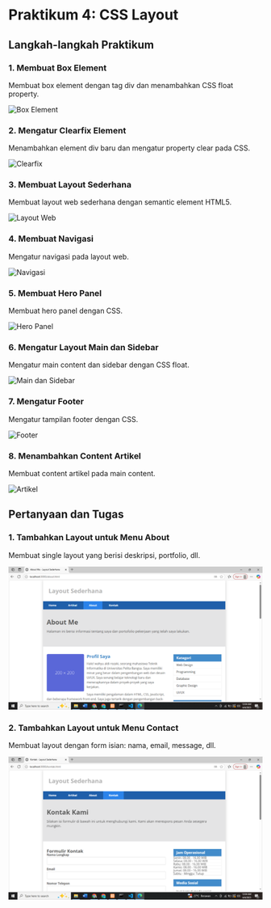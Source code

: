 # Praktikum 4: CSS Layout

## Langkah-langkah Praktikum

### 1. Membuat Box Element
Membuat box element dengan tag div dan menambahkan CSS float property.

![Box Element](screenshots/element.png)

### 2. Mengatur Clearfix Element
Menambahkan element div baru dan mengatur property clear pada CSS.

![Clearfix](screenshots/clearfix.png)

### 3. Membuat Layout Sederhana
Membuat layout web sederhana dengan semantic element HTML5.

![Layout Web](screenshots/layout-web.png)

### 4. Membuat Navigasi
Mengatur navigasi pada layout web.

![Navigasi](screenshots/navigasi.png)

### 5. Membuat Hero Panel
Membuat hero panel dengan CSS.

![Hero Panel](screenshots/hero-panel.png)

### 6. Mengatur Layout Main dan Sidebar
Mengatur main content dan sidebar dengan CSS float.

![Main dan Sidebar](screenshots/main-sidebar.png)


### 7. Mengatur Footer
Mengatur tampilan footer dengan CSS.

![Footer](screenshots/footer.png)


### 8. Menambahkan Content Artikel
Membuat content artikel pada main content.

![Artikel](screenshots/artikel.png)

## Pertanyaan dan Tugas

### 1. Tambahkan Layout untuk Menu About
Membuat single layout yang berisi deskripsi, portfolio, dll.

![About](screnshoot/about.png)

### 2. Tambahkan Layout untuk Menu Contact
Membuat layout dengan form isian: nama, email, message, dll.

![Contact](screnshoot/contact.png)
